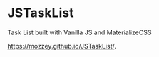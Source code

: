 # JSTaskList

Task List built with Vanilla JS and MaterializeCSS

https://mozzey.github.io/JSTaskList/.
